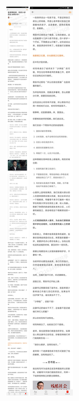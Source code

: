 ![](../../images/2017年04月/GX0411徒弟啊徒弟，你的小命仍在为师手中！.jpg)
![](../../images/2017年04月/GX0411徒弟啊徒弟，你的小命仍在为师手中！2.jpg)
